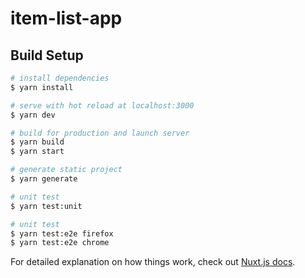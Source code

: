 # item-list-app

## Build Setup

```bash
# install dependencies
$ yarn install

# serve with hot reload at localhost:3000
$ yarn dev

# build for production and launch server
$ yarn build
$ yarn start

# generate static project
$ yarn generate

# unit test
$ yarn test:unit

# unit test
$ yarn test:e2e firefox
$ yarn test:e2e chrome

```

For detailed explanation on how things work, check out [Nuxt.js docs](https://nuxtjs.org).
